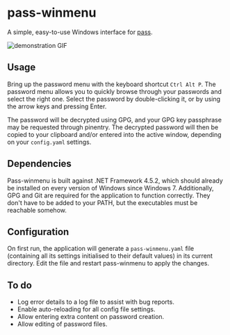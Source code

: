 # pass-winmenu

A simple, easy-to-use Windows interface for [pass](https://www.passwordstore.org/).

![demonstration GIF](https://i.imgur.com/Yf9XBQn.gif)

## Usage

Bring up the password menu with the keyboard shortcut `Ctrl Alt P`.
The password menu allows you to quickly browse through your passwords and select the right one.
Select the password by double-clicking it, or by using the arrow keys and pressing Enter.

The password will be decrypted using GPG, and your GPG key passphrase may be requested through pinentry.
The decrypted password will then be copied to your clipboard and/or entered into the active window,
depending on your `config.yaml` settings.

## Dependencies

Pass-winmenu is built against .NET Framework 4.5.2, which should already be installed on every version
of Windows since Windows 7.
Additionally, GPG and Git are required for the application to function correctly.
They don't have to be added to your PATH, but the executables must be reachable somehow.

## Configuration

On first run, the application will generate a `pass-winmenu.yaml` file 
(containing all its settings initialised to their default values) in its current directory. 
Edit the file and restart pass-winmenu to apply the changes.

## To do

- Log error details to a log file to assist with bug reports.
- Enable auto-reloading for all config file settings.
- Allow entering extra content on password creation.
- Allow editing of password files.
